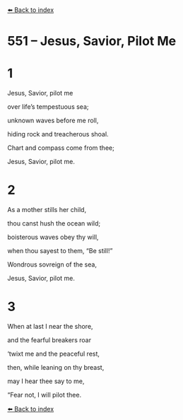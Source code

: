 [⬅️ Back to index](../README.md)

# 551 – Jesus, Savior, Pilot Me





# 1

Jesus, Savior, pilot me

over life’s tempestuous sea;

unknown waves before me roll,

hiding rock and treacherous shoal.

Chart and compass come from thee;

Jesus, Savior, pilot me.



# 2

As a mother stills her child,

thou canst hush the ocean wild;

boisterous waves obey thy will,

when thou sayest to them, “Be still!”

Wondrous sovreign of the sea,

Jesus, Savior, pilot me.



# 3

When at last I near the shore,

and the fearful breakers roar

‘twixt me and the peaceful rest,

then, while leaning on thy breast,

may I hear thee say to me,

“Fear not, I will pilot thee.

[⬅️ Back to index](../README.md)
